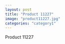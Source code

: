```yaml
---
layout: post
title: "Product 11227"
image: "product11227.jpg"
categories: "category1"
---
```

Product 11227
